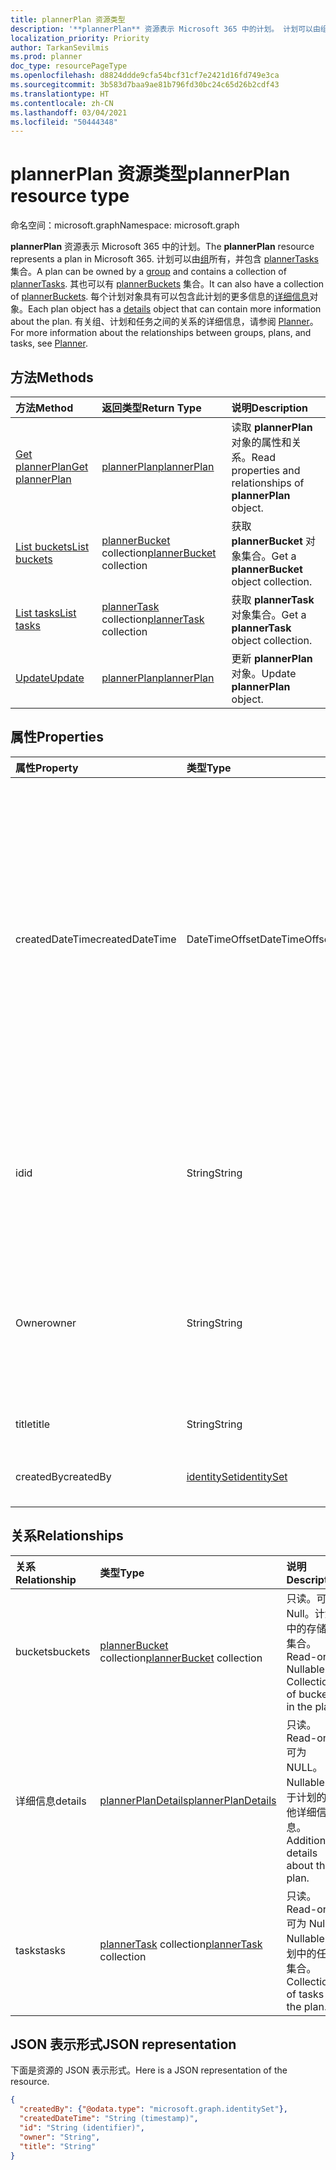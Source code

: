 ```yaml
---
title: plannerPlan 资源类型
description: '**plannerPlan** 资源表示 Microsoft 365 中的计划。 计划可以由组所有，并包含 plannerTasks 集合。 其也可以有 plannerBuckets 集合。 每个计划对象具有可以包含此计划的更多信息的详细信息对象。 有关组、计划和任务之间的关系的详细信息，请参阅“Planner”。'
localization_priority: Priority
author: TarkanSevilmis
ms.prod: planner
doc_type: resourcePageType
ms.openlocfilehash: d8824ddde9cfa54bcf31cf7e2421d16fd749e3ca
ms.sourcegitcommit: 3b583d7baa9ae81b796fd30bc24c65d26b2cdf43
ms.translationtype: HT
ms.contentlocale: zh-CN
ms.lasthandoff: 03/04/2021
ms.locfileid: "50444348"
---
```

# <a name="plannerplan-resource-type"></a><span data-ttu-id="deee1-107">plannerPlan 资源类型</span><span class="sxs-lookup"><span data-stu-id="deee1-107">plannerPlan resource type</span></span>

<span data-ttu-id="deee1-108">命名空间：microsoft.graph</span><span class="sxs-lookup"><span data-stu-id="deee1-108">Namespace: microsoft.graph</span></span>

<span data-ttu-id="deee1-109">**plannerPlan** 资源表示 Microsoft 365 中的计划。</span><span class="sxs-lookup"><span data-stu-id="deee1-109">The **plannerPlan** resource represents a plan in Microsoft 365.</span></span> <span data-ttu-id="deee1-110">计划可以由[组](group.md)所有，并包含 [plannerTasks](plannertask.md) 集合。</span><span class="sxs-lookup"><span data-stu-id="deee1-110">A plan can be owned by a [group](group.md) and contains a collection of [plannerTasks](plannertask.md).</span></span> <span data-ttu-id="deee1-111">其也可以有 [plannerBuckets](plannerbucket.md) 集合。</span><span class="sxs-lookup"><span data-stu-id="deee1-111">It can also have a collection of [plannerBuckets](plannerbucket.md).</span></span> <span data-ttu-id="deee1-112">每个计划对象具有可以包含此计划的更多信息的[详细信息](plannerplandetails.md)对象。</span><span class="sxs-lookup"><span data-stu-id="deee1-112">Each plan object has a [details](plannerplandetails.md) object that can contain more information about the plan.</span></span> <span data-ttu-id="deee1-113">有关组、计划和任务之间的关系的详细信息，请参阅 [Planner](planner-overview.md)。</span><span class="sxs-lookup"><span data-stu-id="deee1-113">For more information about the relationships between groups, plans, and tasks, see [Planner](planner-overview.md).</span></span>

## <a name="methods"></a><span data-ttu-id="deee1-114">方法</span><span class="sxs-lookup"><span data-stu-id="deee1-114">Methods</span></span>

| <span data-ttu-id="deee1-115">方法</span><span class="sxs-lookup"><span data-stu-id="deee1-115">Method</span></span>           | <span data-ttu-id="deee1-116">返回类型</span><span class="sxs-lookup"><span data-stu-id="deee1-116">Return Type</span></span>    |<span data-ttu-id="deee1-117">说明</span><span class="sxs-lookup"><span data-stu-id="deee1-117">Description</span></span>|
|:---------------|:--------|:----------|
|[<span data-ttu-id="deee1-118">Get plannerPlan</span><span class="sxs-lookup"><span data-stu-id="deee1-118">Get plannerPlan</span></span>](../api/plannerplan-get.md) | [<span data-ttu-id="deee1-119">plannerPlan</span><span class="sxs-lookup"><span data-stu-id="deee1-119">plannerPlan</span></span>](plannerplan.md) |<span data-ttu-id="deee1-120">读取 **plannerPlan** 对象的属性和关系。</span><span class="sxs-lookup"><span data-stu-id="deee1-120">Read properties and relationships of **plannerPlan** object.</span></span>|
|[<span data-ttu-id="deee1-121">List buckets</span><span class="sxs-lookup"><span data-stu-id="deee1-121">List buckets</span></span>](../api/plannerplan-list-buckets.md) |<span data-ttu-id="deee1-122">[plannerBucket](plannerbucket.md) collection</span><span class="sxs-lookup"><span data-stu-id="deee1-122">[plannerBucket](plannerbucket.md) collection</span></span>| <span data-ttu-id="deee1-123">获取 **plannerBucket** 对象集合。</span><span class="sxs-lookup"><span data-stu-id="deee1-123">Get a **plannerBucket** object collection.</span></span>|
|[<span data-ttu-id="deee1-124">List tasks</span><span class="sxs-lookup"><span data-stu-id="deee1-124">List tasks</span></span>](../api/plannerplan-list-tasks.md) |<span data-ttu-id="deee1-125">[plannerTask](plannertask.md) collection</span><span class="sxs-lookup"><span data-stu-id="deee1-125">[plannerTask](plannertask.md) collection</span></span>| <span data-ttu-id="deee1-126">获取 **plannerTask** 对象集合。</span><span class="sxs-lookup"><span data-stu-id="deee1-126">Get a **plannerTask** object collection.</span></span>|
|[<span data-ttu-id="deee1-127">Update</span><span class="sxs-lookup"><span data-stu-id="deee1-127">Update</span></span>](../api/plannerplan-update.md) | [<span data-ttu-id="deee1-128">plannerPlan</span><span class="sxs-lookup"><span data-stu-id="deee1-128">plannerPlan</span></span>](plannerplan.md) |<span data-ttu-id="deee1-129">更新 **plannerPlan** 对象。</span><span class="sxs-lookup"><span data-stu-id="deee1-129">Update **plannerPlan** object.</span></span> |

## <a name="properties"></a><span data-ttu-id="deee1-130">属性</span><span class="sxs-lookup"><span data-stu-id="deee1-130">Properties</span></span>
| <span data-ttu-id="deee1-131">属性</span><span class="sxs-lookup"><span data-stu-id="deee1-131">Property</span></span>     | <span data-ttu-id="deee1-132">类型</span><span class="sxs-lookup"><span data-stu-id="deee1-132">Type</span></span>   |<span data-ttu-id="deee1-133">说明</span><span class="sxs-lookup"><span data-stu-id="deee1-133">Description</span></span>|
|:---------------|:--------|:----------|
|<span data-ttu-id="deee1-134">createdDateTime</span><span class="sxs-lookup"><span data-stu-id="deee1-134">createdDateTime</span></span>|<span data-ttu-id="deee1-135">DateTimeOffset</span><span class="sxs-lookup"><span data-stu-id="deee1-135">DateTimeOffset</span></span>|<span data-ttu-id="deee1-p103">只读。创建计划的日期和时间时间戳类型表示使用 ISO 8601 格式的日期和时间信息，并且始终处于 UTC 时间。例如，2014 年 1 月 1 日午夜 UTC 如下所示：`'2014-01-01T00:00:00Z'`</span><span class="sxs-lookup"><span data-stu-id="deee1-p103">Read-only. Date and time at which the plan is created. The Timestamp type represents date and time information using ISO 8601 format and is always in UTC time. For example, midnight UTC on Jan 1, 2014 would look like this: `'2014-01-01T00:00:00Z'`</span></span>|
|<span data-ttu-id="deee1-140">id</span><span class="sxs-lookup"><span data-stu-id="deee1-140">id</span></span>|<span data-ttu-id="deee1-141">String</span><span class="sxs-lookup"><span data-stu-id="deee1-141">String</span></span>| <span data-ttu-id="deee1-142">只读。</span><span class="sxs-lookup"><span data-stu-id="deee1-142">Read-only.</span></span> <span data-ttu-id="deee1-143">计划的 ID。</span><span class="sxs-lookup"><span data-stu-id="deee1-143">ID of the plan.</span></span> <span data-ttu-id="deee1-144">长度为 28 个字符，区分大小写。</span><span class="sxs-lookup"><span data-stu-id="deee1-144">It is 28 characters long and case-sensitive.</span></span> <span data-ttu-id="deee1-145">[格式验证](planner-identifiers-disclaimer.md)在服务上完成。</span><span class="sxs-lookup"><span data-stu-id="deee1-145">[Format validation](planner-identifiers-disclaimer.md) is done on the service.</span></span>|
|<span data-ttu-id="deee1-146">Owner</span><span class="sxs-lookup"><span data-stu-id="deee1-146">owner</span></span>|<span data-ttu-id="deee1-147">String</span><span class="sxs-lookup"><span data-stu-id="deee1-147">String</span></span>|<span data-ttu-id="deee1-148">拥有计划的[组](group.md)的 ID。</span><span class="sxs-lookup"><span data-stu-id="deee1-148">ID of the [Group](group.md) that owns the plan.</span></span> <span data-ttu-id="deee1-149">必须存在有效的组才能设置此字段。</span><span class="sxs-lookup"><span data-stu-id="deee1-149">A valid group must exist before this field can be set.</span></span> <span data-ttu-id="deee1-150">设置后，此属性无法更新。</span><span class="sxs-lookup"><span data-stu-id="deee1-150">After it is set, this property can’t be updated.</span></span>|
|<span data-ttu-id="deee1-151">title</span><span class="sxs-lookup"><span data-stu-id="deee1-151">title</span></span>|<span data-ttu-id="deee1-152">String</span><span class="sxs-lookup"><span data-stu-id="deee1-152">String</span></span>|<span data-ttu-id="deee1-153">必填。</span><span class="sxs-lookup"><span data-stu-id="deee1-153">Required.</span></span> <span data-ttu-id="deee1-154">计划的标题</span><span class="sxs-lookup"><span data-stu-id="deee1-154">Title of the plan.</span></span>|
|<span data-ttu-id="deee1-155">createdBy</span><span class="sxs-lookup"><span data-stu-id="deee1-155">createdBy</span></span>|[<span data-ttu-id="deee1-156">identitySet</span><span class="sxs-lookup"><span data-stu-id="deee1-156">identitySet</span></span>](identityset.md)|<span data-ttu-id="deee1-157">只读。</span><span class="sxs-lookup"><span data-stu-id="deee1-157">Read-only.</span></span> <span data-ttu-id="deee1-158">创建计划的用户。</span><span class="sxs-lookup"><span data-stu-id="deee1-158">The user who created the plan.</span></span>|

## <a name="relationships"></a><span data-ttu-id="deee1-159">关系</span><span class="sxs-lookup"><span data-stu-id="deee1-159">Relationships</span></span>
| <span data-ttu-id="deee1-160">关系</span><span class="sxs-lookup"><span data-stu-id="deee1-160">Relationship</span></span> | <span data-ttu-id="deee1-161">类型</span><span class="sxs-lookup"><span data-stu-id="deee1-161">Type</span></span>   |<span data-ttu-id="deee1-162">说明</span><span class="sxs-lookup"><span data-stu-id="deee1-162">Description</span></span>|
|:---------------|:--------|:----------|
|<span data-ttu-id="deee1-163">buckets</span><span class="sxs-lookup"><span data-stu-id="deee1-163">buckets</span></span>|<span data-ttu-id="deee1-164">[plannerBucket](plannerbucket.md) collection</span><span class="sxs-lookup"><span data-stu-id="deee1-164">[plannerBucket](plannerbucket.md) collection</span></span>| <span data-ttu-id="deee1-p108">只读。可为 Null。计划中的存储桶集合。</span><span class="sxs-lookup"><span data-stu-id="deee1-p108">Read-only. Nullable. Collection of buckets in the plan.</span></span>|
|<span data-ttu-id="deee1-168">详细信息</span><span class="sxs-lookup"><span data-stu-id="deee1-168">details</span></span>|[<span data-ttu-id="deee1-169">plannerPlanDetails</span><span class="sxs-lookup"><span data-stu-id="deee1-169">plannerPlanDetails</span></span>](plannerplandetails.md)| <span data-ttu-id="deee1-170">只读。</span><span class="sxs-lookup"><span data-stu-id="deee1-170">Read-only.</span></span> <span data-ttu-id="deee1-171">可为 NULL。</span><span class="sxs-lookup"><span data-stu-id="deee1-171">Nullable.</span></span> <span data-ttu-id="deee1-172">关于计划的其他详细信息。</span><span class="sxs-lookup"><span data-stu-id="deee1-172">Additional details about the plan.</span></span>|
|<span data-ttu-id="deee1-173">tasks</span><span class="sxs-lookup"><span data-stu-id="deee1-173">tasks</span></span>|<span data-ttu-id="deee1-174">[plannerTask](plannertask.md) collection</span><span class="sxs-lookup"><span data-stu-id="deee1-174">[plannerTask](plannertask.md) collection</span></span>| <span data-ttu-id="deee1-175">只读。</span><span class="sxs-lookup"><span data-stu-id="deee1-175">Read-only.</span></span> <span data-ttu-id="deee1-176">可为 Null。</span><span class="sxs-lookup"><span data-stu-id="deee1-176">Nullable.</span></span> <span data-ttu-id="deee1-177">计划中的任务集合。</span><span class="sxs-lookup"><span data-stu-id="deee1-177">Collection of tasks in the plan.</span></span>|

## <a name="json-representation"></a><span data-ttu-id="deee1-178">JSON 表示形式</span><span class="sxs-lookup"><span data-stu-id="deee1-178">JSON representation</span></span>

<span data-ttu-id="deee1-179">下面是资源的 JSON 表示形式。</span><span class="sxs-lookup"><span data-stu-id="deee1-179">Here is a JSON representation of the resource.</span></span>

<!-- {
  "blockType": "resource",
  "baseType": "microsoft.graph.entity",
  "optionalProperties": [

  ],
  "@odata.type": "microsoft.graph.plannerPlan"
}-->

```json
{
  "createdBy": {"@odata.type": "microsoft.graph.identitySet"},
  "createdDateTime": "String (timestamp)",
  "id": "String (identifier)",
  "owner": "String",
  "title": "String"
}
```

<!-- uuid: 8fcb5dbc-d5aa-4681-8e31-b001d5168d79
2015-10-25 14:57:30 UTC -->
<!-- {
  "type": "#page.annotation",
  "description": "plannerPlan resource",
  "keywords": "",
  "section": "documentation",
  "tocPath": ""
}-->

